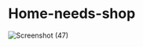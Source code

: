 # Home-needs-shop
![Screenshot (47)](https://user-images.githubusercontent.com/57730639/219973979-8f0ae0ad-9f99-43ab-8cc6-5ad9bcc2257c.png)
